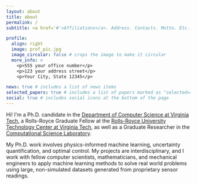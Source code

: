 ```yaml
---
layout: about
title: about
permalink: /
subtitle: <a href='#'>Affiliations</a>. Address. Contacts. Motto. Etc.

profile:
  align: right
  image: prof_pic.jpg
  image_circular: false # crops the image to make it circular
  more_info: >
    <p>555 your office number</p>
    <p>123 your address street</p>
    <p>Your City, State 12345</p>

news: true # includes a list of news items
selected_papers: true # includes a list of papers marked as "selected={true}"
social: true # includes social icons at the bottom of the page
---
```


Hi! I'm a Ph.D. candidate in the [Department of Computer Science at Virginia Tech](https://cs.vt.edu/), a Rolls-Royce Graduate Fellow at the [Rolls-Royce University Technology Center at Virginia Tech](https://rollsroyce.me.vt.edu/), as well as a Graduate Researcher in the [Computational Science Laboratory](https://csl.cs.vt.edu/).

My Ph.D. work involves physics-informed machine learning, uncertainty quantification, and optimal control. My projects are interdisciplinary, and I work with fellow computer scientists, mathematicians, and mechanical engineers to apply machine learning methods to solve real world problems using large, non-simulated datasets generated from proprietary sensor readings.

